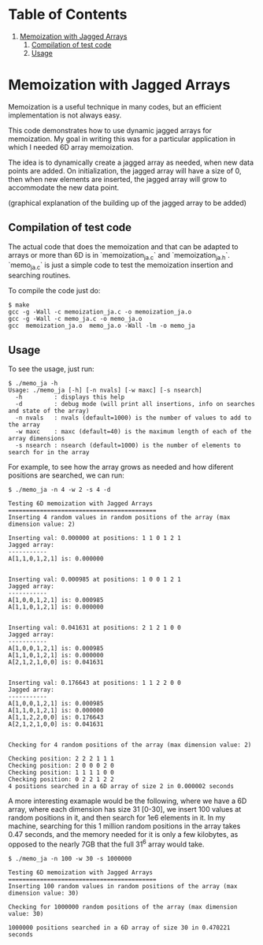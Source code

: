 
# Table of Contents

1.  [Memoization with Jagged Arrays](#orgab3d421)
    1.  [Compilation of test code](#org14d0da7)
    2.  [Usage](#orge58bdeb)


<a id="orgab3d421"></a>

# Memoization with Jagged Arrays

Memoization is a useful technique in many codes, but an efficient implementation
is not always easy.

This code demonstrates how to use dynamic jagged arrays for memoization. My goal
in writing this was for a particular application in which I needed 6D array
memoization.

The idea is to dynamically create a jagged array as needed, when new data points
are added. On initialization, the jagged array will have a size of 0, then when
new elements are inserted, the jagged array will grow to accommodate the new data
point. 

(graphical explanation of the building up of the jagged array to be added)


<a id="org14d0da7"></a>

## Compilation of test code

The actual code that does the memoization and that can be adapted to arrays or
more than 6D is in \`memoization<sub>ja.c</sub>\` and \`memoization<sub>ja.h</sub>\`. \`memo<sub>ja.c</sub>\` is
just a simple code to test the memoization insertion and searching routines.

To compile the code just do:

    $ make
    gcc -g -Wall -c memoization_ja.c -o memoization_ja.o
    gcc -g -Wall -c memo_ja.c -o memo_ja.o
    gcc  memoization_ja.o  memo_ja.o -Wall -lm -o memo_ja


<a id="orge58bdeb"></a>

## Usage

To see the usage, just run:

    $ ./memo_ja -h
    Usage: ./memo_ja [-h] [-n nvals] [-w maxc] [-s nsearch]
      -h         : displays this help
      -d         : debug mode (will print all insertions, info on searches and state of the array)
      -n nvals   : nvals (default=1000) is the number of values to add to the array
      -w maxc    : maxc (default=40) is the maximum length of each of the array dimensions
      -s nsearch : nsearch (default=1000) is the number of elements to search for in the array

For example, to see how the array grows as needed and how diferent positions are
searched, we can run:

    $ ./memo_ja -n 4 -w 2 -s 4 -d
    
    Testing 6D memoization with Jagged Arrays 
    ========================================== 
    Inserting 4 random values in random positions of the array (max dimension value: 2)
    
    Inserting val: 0.000000 at positions: 1 1 0 1 2 1
    Jagged array:
    ----------- 
    A[1,1,0,1,2,1] is: 0.000000 
    
    
    Inserting val: 0.000985 at positions: 1 0 0 1 2 1
    Jagged array:
    ----------- 
    A[1,0,0,1,2,1] is: 0.000985 
    A[1,1,0,1,2,1] is: 0.000000 
    
    
    Inserting val: 0.041631 at positions: 2 1 2 1 0 0
    Jagged array:
    ----------- 
    A[1,0,0,1,2,1] is: 0.000985 
    A[1,1,0,1,2,1] is: 0.000000 
    A[2,1,2,1,0,0] is: 0.041631 
    
    
    Inserting val: 0.176643 at positions: 1 1 2 2 0 0
    Jagged array:
    ----------- 
    A[1,0,0,1,2,1] is: 0.000985 
    A[1,1,0,1,2,1] is: 0.000000 
    A[1,1,2,2,0,0] is: 0.176643 
    A[2,1,2,1,0,0] is: 0.041631 
    
    
    Checking for 4 random positions of the array (max dimension value: 2)
    
    Checking position: 2 2 2 1 1 1 
    Checking position: 2 0 0 0 2 0 
    Checking position: 1 1 1 1 0 0 
    Checking position: 0 2 2 1 2 2 
    4 positions searched in a 6D array of size 2 in 0.000002 seconds

A more interesting examaple would be the following, where we have a 6D array,
where each dimension has size 31 [0-30], we insert 100 values at random
positions in it, and then search for 1e6 elements in it. In my machine,
searching for this 1 million random positions in the array takes 0.47 seconds,
and the memory needed for it is only a few kilobytes, as opposed to the nearly
7GB that the full 31<sup>6</sup> array would take.

    $ ./memo_ja -n 100 -w 30 -s 1000000
    
    Testing 6D memoization with Jagged Arrays 
    ========================================== 
    Inserting 100 random values in random positions of the array (max dimension value: 30)
    
    Checking for 1000000 random positions of the array (max dimension value: 30)
    
    1000000 positions searched in a 6D array of size 30 in 0.470221 seconds

